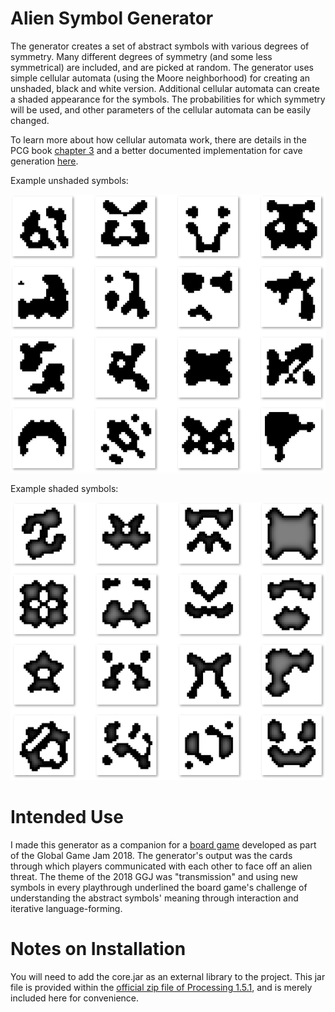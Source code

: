 # Alien Symbol Generator
The generator creates a set of abstract symbols with various degrees of symmetry. Many different degrees of symmetry (and some less symmetrical) are included, and are picked at random. The generator uses simple cellular automata (using the Moore neighborhood) for creating an unshaded, black and white version. Additional cellular automata can create a shaded appearance for the symbols. The probabilities for which symmetry will be used, and other parameters of the cellular automata can be easily changed.

To learn more about how cellular automata work, there are details in the PCG book [chapter 3](http://antoniosliapis.com/articles/pcgbook_dungeons.php) and a better documented implementation for cave generation [here](https://github.com/sentientdesigns/constructive). 

Example unshaded symbols:

![unshaded_symbols](https://github.com/sentientdesigns/aliensymbols/blob/master/unshaded.png)


Example shaded symbols:

![shaded_symbols](https://github.com/sentientdesigns/aliensymbols/blob/master/shaded.png)

# Intended Use
I made this generator as a companion for a [board game](https://globalgamejam.org/2018/games/aliens-last-stand) developed as part of the Global Game Jam 2018. The generator's output was the cards through which players communicated with each other to face off an alien threat. The theme of the 2018 GGJ was "transmission" and using new symbols in every playthrough underlined the board game's challenge of understanding the abstract symbols' meaning through interaction and iterative language-forming.

# Notes on Installation
You will need to add the core.jar as an external library to the project. This jar file is provided within the [official zip file of Processing 1.5.1](https://processing.org/download/), and is merely included here for convenience.

